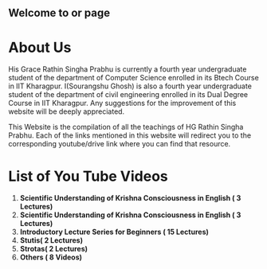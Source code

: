 ## Welcome to or page

# **About Us**

His Grace Rathin Singha Prabhu is currently a fourth year undergraduate student of the department of Computer Science enrolled in its Btech Course in IIT Kharagpur. I(Sourangshu Ghosh) is also a fourth year undergraduate student of the department of civil engineering enrolled in its Dual Degree Course in IIT Kharagpur. Any suggestions for the improvement of this website will be deeply appreciated.

This Website is the compilation of all the teachings of HG Rathin Singha Prabhu. Each of the links mentioned in this website will redirect you to the corresponding youtube/drive link where you can find that resource.

# **List of You Tube Videos**

1. **Scientific Understanding of Krishna Consciousness in English ( 3 Lectures)**
2. **Scientific Understanding of Krishna Consciousness in English ( 3 Lectures)**
3. **Introductory Lecture Series for Beginners ( 15 Lectures)**
4. **Stutis( 2 Lectures)**
5. **Strotas( 2 Lectures)**
6. **Others ( 8 Videos)**
